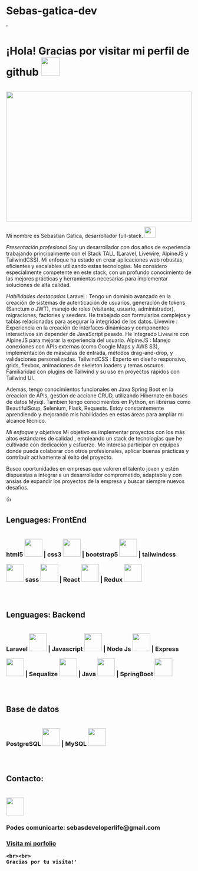 # Sebas-gatica-dev
'<h1> ¡Hola! Gracias por visitar mi perfil de github <img src="https://media.giphy.com/media/mGcNjsfWAjY5AEZNw6/giphy.gif" width="50"></h1>
  <dl>
  <br>
    <img style='width: 100%; height: 22rem' src='https://www.enter.co/wp-content/uploads/2021/02/4401280-768x432.jpg'/>
  </dl>
<p>Mi nombre es Sebastian Gatica, desarrollador full-stack. <img src="https://media.giphy.com/media/WUlplcMpOCEmTGBtBW/giphy.gif" width="30"> 
</em></p>


*Presentación profesional*
Soy un desarrollador con dos años de experiencia trabajando principalmente con el Stack TALL (Laravel, Livewire, AlpineJS y TailwindCSS). Mi enfoque ha estado en crear aplicaciones web robustas, eficientes y escalables utilizando estas tecnologías. Me considero especialmente competente en este stack, con un profundo conocimiento de las mejores prácticas y herramientas necesarias para implementar soluciones de alta calidad.

*Habilidades destacadas*
Laravel : Tengo un dominio avanzado en la creación de sistemas de autenticación de usuarios, generación de tokens (Sanctum o JWT), manejo de roles (visitante, usuario, administrador), migraciones, factories y seeders. He trabajado con formularios complejos y tablas relacionadas para asegurar la integridad de los datos.
Livewire : Experiencia en la creación de interfaces dinámicas y componentes interactivos sin depender de JavaScript pesado. He integrado Livewire con AlpineJS para mejorar la experiencia del usuario.
AlpineJS : Manejo conexiones con APIs externas (como Google Maps y AWS S3), implementación de máscaras de entrada, métodos drag-and-drop, y validaciones personalizadas.
TailwindCSS : Experto en diseño responsivo, grids, flexbox, animaciones de skeleton loaders y temas oscuros. Familiaridad con plugins de Tailwind y su uso en proyectos rápidos con Tailwind UI.

  Además, tengo conocimientos funcionales en Java Spring Boot en la creacion de APIs, gestion de accione CRUD, utilizando Hibernate en bases de datos Mysql. 
  Tambien tengo conocimientos en Python, en librerias como BeautifulSoup, Selenium, Flask, Requests. 
  Estoy constantemente aprendiendo y mejorando mis habilidades en estas áreas para ampliar mi alcance técnico.

*Mi enfoque y objetivos*
Mi objetivo es implementar proyectos con los más altos estándares de calidad , empleando un stack de tecnologías que he cultivado con dedicación y esfuerzo. Me interesa participar en equipos donde pueda colaborar con otros profesionales, aplicar buenas prácticas y contribuir activamente al éxito del proyecto.

Busco oportunidades en empresas que valoren el talento joven y estén dispuestas a integrar a un desarrollador comprometido, adaptable y con ansias de expandir los proyectos de la empresa y buscar siempre nuevos desafios.

 :thumbsup:
    
<h2><strong>Lenguages: FrontEnd<strong></h2>
    <h3>
    html5 <img style='width: 3rem; height: 3rem; margin-top: 1rem' src="https://upload.wikimedia.org/wikipedia/commons/thumb/3/38/HTML5_Badge.svg/600px-HTML5_Badge.svg.png"/> |
    css3 <img <img style='width: 3rem; height: 3rem; margin-top: 1rem' src="https://cdn4.iconfinder.com/data/icons/social-media-logos-6/512/121-css3-512.png"/> |
    bootstrap5 <img <img style='width: 3rem; height: 3rem; margin-top: 1rem' src="https://upload.wikimedia.org/wikipedia/commons/thumb/b/b2/Bootstrap_logo.svg/1024px-Bootstrap_logo.svg.png"/> |
    tailwindcss <img <img style='width: 3rem; height: 3rem; margin-top: 1rem' src="https://i.pinimg.com/236x/51/a3/d9/51a3d9f3e1b12039ff65663779255981.jpg"/>  
    sass <img <img style='width: 3rem; height: 3rem; margin-top: 1rem' src="https://upload.wikimedia.org/wikipedia/commons/thumb/9/96/Sass_Logo_Color.svg/1280px-Sass_Logo_Color.svg.png"/> | 
    React <img <img style='width: 3rem; height: 3rem; margin-top: 1rem' src="https://upload.wikimedia.org/wikipedia/commons/thumb/4/47/React.svg/1200px-React.svg.png"/> | 
    Redux <img <img style='width: 3rem; height: 3rem; margin-top: 1rem' src="https://res.cloudinary.com/druj3xeao/image/upload/v1635267893/readme/pngwing.com_2_jzoj50.png"/>
    <h3> 
    <br>
<h2><strong>Lenguages: Backend<strong></h2>        
    <h3>  
    Laravel <img style='width: 3rem; height: 3rem; margin-top: 1rem' src="https://i.pinimg.com/236x/b8/0d/c0/b80dc0a8aec2f2f7a37b8417f07258cd.jpg"/>  | 
    Javascript <img style='width: 3rem; height: 3rem; margin-top: 1rem' src="https://cdn.pixabay.com/photo/2015/04/23/17/41/javascript-736400_960_720.png"/>  |
    Node Js <img style='width: 3rem; height: 3rem; margin-top: 1rem' src="https://res.cloudinary.com/druj3xeao/image/upload/v1635268343/readme/pngwing.com_9_nptorj.png"/> |
    Express <img <img style='width: 3rem; height: 3rem; margin-top: 1rem' src="https://res.cloudinary.com/druj3xeao/image/upload/v1635268180/readme/pngwing.com_5_mtcqjs.png"/> |
    Sequalize <img <img style='width: 3rem; height: 3rem; margin-top: 1rem' src="https://seekvectors.com/files/download/Sequelize-01.png"/> |
    Java <img <img style='width: 3rem; height: 3rem; margin-top: 1rem' src="https://encrypted-tbn0.gstatic.com/images?q=tbn:ANd9GcQ2GBqKlTgJ9SzYYObejYZNMFYB9QrjQ-Spsw&usqp=CAU"/> |
    SpringBoot <img <img style='width: 3rem; height: 3rem; margin-top: 1rem' src="https://encrypted-tbn0.gstatic.com/images?q=tbn:ANd9GcQZmXkmhvZXb0HwLMVqC8Vk0QsNeXT6tAe8Zg&usqp=CAU"/> 
    <h3/>
    <br/>  
<h2><strong>Base de datos<strong></h2>
    <h3>
    PostgreSQL <img <img style='width: 3rem; height: 3rem; margin-top: 1rem' src="https://res.cloudinary.com/druj3xeao/image/upload/v1635268544/readme/pngwing.com_10_qbdbp1.png"/> |
    MySQL <img <img style='width: 3rem; height: 3rem; margin-top: 1rem' src="https://upload.wikimedia.org/wikipedia/commons/thumb/5/51/Mysql.svg/800px-Mysql.svg.png"/>
    <h3>
    <br>  
<h2> Contacto: <h3> 
    <a href='[https://www.linkedin.com/in/sebastian-gatica-062985200/](https://www.linkedin.com/in/sebastian-gatica-dev/)' target= "_blank">
    <img style='width: 3rem; height: 3rem; margin-top: 1rem' src="https://res.cloudinary.com/druj3xeao/image/upload/v1635266956/readme/linkedin-logo-png-1825_cjdift.png">       
    </a><br>
<h3>  Podes comunicarte: sebasdeveloperlife@gmail.com <h3>

 <a href='[https://650dcfb842629216f661bbf0--tiny-cajeta-a7408c.netlify.app/](https://silver-centaur-ddfa55.netlify.app/#/)' target= "_blank">
     Visita mi porfolio
 </a>
 
  
    <br><br>
    Gracias por tu visita!'
